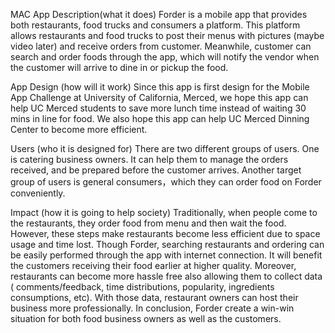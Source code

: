 MAC
App Description(what it does)
Forder is a mobile app that provides both restaurants, food trucks and consumers a platform. This platform allows restaurants and food trucks to post their menus with pictures (maybe video later) and receive orders from customer. Meanwhile, customer can search and order foods through the app, which will notify the vendor when the customer will arrive to dine in or pickup the food.

App Design (how will it work)
Since this app is first design for the Mobile App Challenge at University of California, Merced, we hope this app can help UC Merced students to save more lunch time instead of waiting 30 mins in line for food. We also hope this app can help UC Merced Dinning Center to become more efficient.

Users (who it is designed for)
There are two different groups of users. One is catering business owners. It can help them to manage the orders received, and be prepared before the customer arrives. Another target group of users is general consumers，which they can order food on Forder conveniently.

Impact (how it is going to help society)
Traditionally, when people come to the restaurants, they order food from menu and then wait the food. However, these steps make restaurants become less efficient due to space usage and time lost. Though Forder, searching restaurants and ordering can be easily performed through the app with internet connection. It will benefit the customers receiving their food earlier at higher quality. Moreover, restaurants can become more hassle free also allowing them to collect data ( comments/feedback, time distributions, popularity, ingredients consumptions, etc). With those data, restaurant owners can host their business more professionally. In conclusion, Forder create a win-win situation for both food business owners as well as the customers.